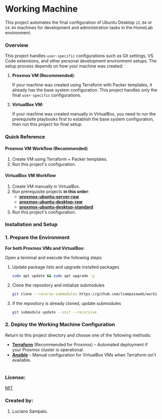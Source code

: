 # Working Machine

This project automates the final configuration of Ubuntu Desktop `22.04` or `24.04` machines for development and administration tasks in the HomeLab environment.

### Overview

This project handles `user-specific` configurations such as Git settings, VS Code extensions, and other personal development environment setups. The setup process depends on how your machine was created:

1. **Proxmox VM (Recommended)**:

    If your machine was created using Terraform with Packer templates, it already has the base system configuration. This project handles only the final `user-specific` configurations.

1. **VirtualBox VM**:

    If your machine was created manually in VirtualBox, you need to run the prerequisite playbooks first to establish the base system configuration, then run this project for final setup.

### Quick Reference

#### Proxmox VM Workflow (Recommended)
1. Create VM using Terraform + Packer templates.
1. Run this project's configuration.

#### VirtualBox VM Workflow
1. Create VM manually in VirtualBox.
1. Run prerequisite projects **in this order**:
    - **[proxmox-ubuntu-server-raw](https://github.com/lsampaioweb/proxmox-ubuntu-server-raw)**
    - **[proxmox-ubuntu-desktop-raw](https://github.com/lsampaioweb/proxmox-ubuntu-desktop-raw)**
    - **[proxmox-ubuntu-desktop-standard](https://github.com/lsampaioweb/proxmox-ubuntu-desktop-standard)**
1. Run this project's configuration.

### Installation and Setup

### 1. Prepare the Environment

**For both Proxmox VMs and VirtualBox:**

Open a terminal and execute the following steps:

1. Update package lists and upgrade installed packages
    ```bash
    sudo apt update && sudo apt upgrade -y
    ```

1. Clone the repository and initialize submodules
    ```bash
    git clone --recurse-submodules https://github.com/lsampaioweb/working-machine.git && cd working-machine
    ```

1. If the repository is already cloned, update submodules
    ```bash
    git submodule update --init --recursive
    ```

### 2. Deploy the Working Machine Configuration

Return to this project directory and choose one of the following methods:

- **[Terraform](terraform/README.md "Terraform")** (Recommended for Proxmox) – Automated deployment if your Proxmox cluster is operational.
- **[Ansible](ansible/README.md "Ansible")** – Manual configuration for VirtualBox VMs when Terraform isn't available.

#
### License:

[MIT](LICENSE "MIT License")

### Created by:

1. Luciano Sampaio.
